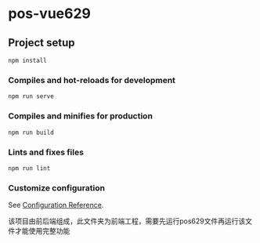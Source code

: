 # pos-vue629

## Project setup
```
npm install
```

### Compiles and hot-reloads for development
```
npm run serve
```

### Compiles and minifies for production
```
npm run build
```

### Lints and fixes files
```
npm run lint
```

### Customize configuration
See [Configuration Reference](https://cli.vuejs.org/config/).

该项目由前后端组成，此文件夹为前端工程，需要先运行pos629文件再运行该文件才能使用完整功能
